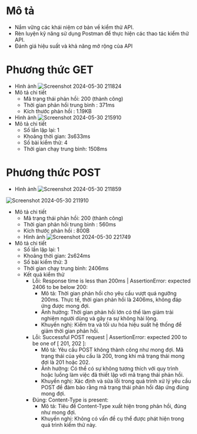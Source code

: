 # Mô tả 
 - Nắm vững các khái niệm cơ bản về kiểm thử API.
 - Rèn luyện kỹ năng sử dụng Postman để thực hiện các thao tác kiểm thử API.
 - Đánh giá hiệu suất và khả năng mở rộng của API
# Phương thức GET
-  Hình ảnh
  ![Screenshot 2024-05-30 211824](https://github.com/21011132-NguyenThiHongHanh/github-repo/assets/124747121/7888ab3f-dd98-4ff0-b890-0001597267db)
- Mô tả chi tiết
   + Mã trạng thái phản hồi: 200 (thành công)
   + Thời gian phản hồi trung bình : 371ms
   + Kích thước phản hồi : 1.19KB
- Hình ảnh
![Screenshot 2024-05-30 215910](https://github.com/21011132-NguyenThiHongHanh/github-repo/assets/124747121/d76dc1b1-5e05-4d98-9862-366e41646c69)
- Mô tả chi tiết
    + Số lần lặp lại: 1
    + Khoảng thời gian: 3s633ms
    + Số bài kiểm thử: 4
    + Thời gian chạy trung bình: 1508ms
  
      
# Phương thức POST
- Hình ảnh
![Screenshot 2024-05-30 211859](https://github.com/21011132-NguyenThiHongHanh/github-repo/assets/124747121/4a81d77d-6e72-4498-b664-5dced009fde8)

![Screenshot 2024-05-30 211910](https://github.com/21011132-NguyenThiHongHanh/github-repo/assets/124747121/87b416cb-3a9b-4780-a107-f8b3b343baa2)
- Mô tả chi tiết
   + Mã trạng thái phản hồi: 200 (thành công)
   + Thời gian phản hồi trung bình : 560ms
   + Kích thước phản hồi : 800B
  - Hình ảnh
  ![Screenshot 2024-05-30 221749](https://github.com/21011132-NguyenThiHongHanh/github-repo/assets/124747121/1550314e-4ef2-43fc-b3cf-83a82cf1b28a)
- Mô tả chi tiết
    + Số lần lặp lại: 1
    + Khoảng thời gian: 2s624ms
    + Số bài kiểm thử: 3
    + Thời gian chạy trung bình: 2406ms
  - Kết quả kiểm thử
    * Lỗi: Response time is less than 200ms | AssertionError: expected 2406 to be below 200:
        + Mô tả: Thời gian phản hồi cho yêu cầu vượt quá ngưỡng 200ms. Thực tế, thời gian phản hồi là 2406ms, không đáp ứng được mong đợi.
        + Ảnh hưởng: Thời gian phản hồi lớn có thể làm giảm trải nghiệm người dùng và gây ra sự không hài lòng.
        + Khuyến nghị: Kiểm tra và tối ưu hóa hiệu suất hệ thống để giảm thời gian phản hồi.
    * Lỗi: Successful POST request | AssertionError: expected 200 to be one of [ 201, 202 ]:
        + Mô tả: Yêu cầu POST không thành công như mong đợi. Mã trạng thái của yêu cầu là 200, trong khi mã trạng thái mong đợi là 201 hoặc 202.
        + Ảnh hưởng: Có thể có sự không tương thích với quy trình hoặc luồng làm việc đã thiết lập với mã trạng thái phản hồi.
        + Khuyến nghị: Xác định và sửa lỗi trong quá trình xử lý yêu cầu POST để đảm bảo rằng mã trạng thái phản hồi đáp ứng đúng mong đợi.
    * Đúng: Content-Type is present:
        + Mô tả: Tiêu đề Content-Type xuất hiện trong phản hồi, đúng như mong đợi.
        + Khuyến nghị: Không có vấn đề cụ thể được phát hiện trong quá trình kiểm thử này.
